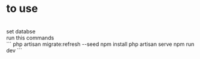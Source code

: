 # to use
<br>
set databse<br>
run this commands <br>
```
php artisan migrate:refresh --seed
npm install
php artisan serve
npm run dev
```
